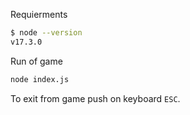 Requierments
```bash
$ node --version
v17.3.0
```

Run of game
```bash
node index.js
```

To exit from game push on keyboard `ESC`.
